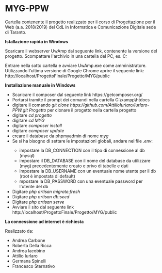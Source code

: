 # MYG-PPW
Cartella contenente il progetto realizzato per il corso di Progettazione per il Web (a.a. 2018/2019) del CdL in Informatica e Comunicazione Digitale sede di Taranto.

<b>Istallazione rapida in Windows </b>

Scaricare il webserver UwAmp dal seguente link, contenente la versione del progetto.
Scompattare l'archivio in una cartella del PC, es. C:

Entrare nella sotto cartella e avviare UwAmp.exe come amministratore. 
Utilizzando l'ultima versione di Google Chrome aprire il seguente link: http://localhost/ProgettoFinale/Progetto/MYG/public


<b>Installazione manuale in Windows</b>
<ul>
  <li>Scaricare il composer dal seguente link https://getcomposer.org/ </li>
  <li>Portarsi tramite il prompt dei comandi nella cartella C:\xampp\htdocs</li>
  <li>digitare il comando <i>git clone https://github.com/AttilioIurlaro/Iurlaro-PPW.git Progetto</i> per clonare il progetto nella cartella progetto</li>
  <li>digitare <i>cd progetto</i></li>
  <li>digitare <i>cd MYG</i></li>
  <li>digitare <i>composer install</i></li>
  <li>digitare <i>composer update</i></li>
  <li>creare il database da phpmyadmin di nome <i>myg</i></li>
  <li>Se si ha bisogno di settare le impostazioni globali, andare nel file <i>.env</i>: </li>
  <ul>
    <li>impostare la DB_CONNECTION con il tipo di connessione al db (mysql)</li>
    <li>impostare il DB_DATABASE con il nome del database da utilizzare (myg) precedentemente creato e privo di tabelle e dati</li>
    <li>impostare la DB_USERNAME con un eventuale nome utente per il db (root è impostata di default)</li>
    <li>mpostare la DB_PASSWORD con una eventuale password per l'utente del db</li>
  </ul>
  <li>Digitare <i>php artisan migrate:fresh</i></li>
  <li>Digitare <i>php artisan db:seed</i></li>
  <li>Digitare <i>php artisan serve</i></li>
  <li>Avviare il sito dal seguente link http://localhost/ProgettoFinale/Progetto/MYG/public</li>
</ul>

<b>La connessione ad internet è richiesta</b>


Realizzato da:
<ul>
  <li>Andrea Carbone</li>
  <li>Roberta Della Ricca</li>
  <li>Andrea Iacobino</li>
  <li>Attilio Iurlaro</li>
  <li>Germana Spinelli</li>
  <li>Francesco Sternativo</li>
</ul>
